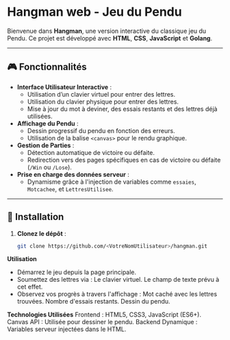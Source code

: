 
# Hangman web - Jeu du Pendu

Bienvenue dans **Hangman**, une version interactive du classique jeu du Pendu. Ce projet est développé avec **HTML**, **CSS**, **JavaScript** et **Golang**.

---

## 🎮 Fonctionnalités

- **Interface Utilisateur Interactive** : 
  - Utilisation d’un clavier virtuel pour entrer des lettres.
  - Utilisation du clavier physique pour entrer des lettres.
  - Mise à jour du mot à deviner, des essais restants et des lettres déjà utilisées.
- **Affichage du Pendu** :
  - Dessin progressif du pendu en fonction des erreurs.
  - Utilisation de la balise `<canvas>` pour le rendu graphique.
- **Gestion de Parties** :
  - Détection automatique de victoire ou défaite.
  - Redirection vers des pages spécifiques en cas de victoire ou défaite (`/Win` ou `/Lose`).
- **Prise en charge des données serveur** :
  - Dynamisme grâce à l'injection de variables comme `essaies`, `Motcachee`, et `LettresUtilisee`.
  
---

## 🚀 Installation

1. **Clonez le dépôt** :
   ```bash
   git clone https://github.com/<VotreNomUtilisateur>/hangman.git


**Utilisation**
- Démarrez le jeu depuis la page principale.
- Soumettez des lettres via :
    Le clavier virtuel.
    Le champ de texte prévu à cet effet.
- Observez vos progrès à travers l'affichage :
    Mot caché avec les lettres trouvées.
    Nombre d'essais restants.
    Dessin du pendu.

**Technologies Utilisées**
Frontend : HTML5, CSS3, JavaScript (ES6+).
Canvas API : Utilisée pour dessiner le pendu.
Backend Dynamique :
Variables serveur injectées dans le HTML.